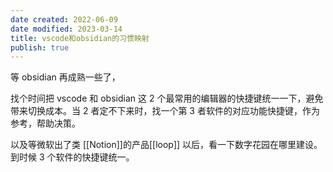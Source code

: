 ```yaml
---
date created: 2022-06-09
date modified: 2023-03-14
title: vscode和obsidian的习惯映射
publish: true
---
```


等 obsidian 再成熟一些了，

找个时间把 vscode 和 obsidian 这 2 个最常用的编辑器的快捷键统一一下，避免带来切换成本。当 2 者定不下来时，找一个第 3 者软件的对应功能快捷键，作为参考，帮助决策。

以及等微软出了类 [[Notion]]的产品[[loop]] 以后，看一下数字花园在哪里建设。到时候 3 个软件的快捷键统一。